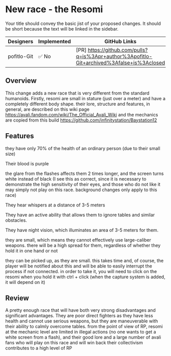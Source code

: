 # New race - the Resomi

Your title should convey the basic jist of your proposed changes. It should be short because the text will be linked in the sidebar.

| Designers | Implemented | GitHub Links |
|---|---|---|
| pofitlo-Git | :white_check_mark: No | [PR] https://github.com/pulls?q=is%3Apr+author%3Apofitlo-Git+archived%3Afalse+is%3Aclosed |

## Overview

This change adds a new race that is very different from the standard humanoids. Firstly, resomi are small in stature (just over a meter) and have a completely different body shape. their lore, structure and features, in general, are described on this wiki page https://avali.fandom.com/wiki/The_Official_Avali_Wiki and the mechanics are copied from this build https://github.com/infinitystation/Baystation12

## Features

they have only 70% of the health of an ordinary person (due to their small size)

Their blood is purple

the glare from the flashes affects them 2 times longer, and the screen turns white instead of black (I see this as correct, since it is necessary to demonstrate the high sensitivity of their eyes, and those who do not like it may simply not play on this race.  background changes only apply to this race)

They hear whispers at a distance of 3-5 meters

They have an active ability that allows them to ignore tables and similar obstacles.

They have night vision, which illuminates an area of 3-5 meters for them. 

they are small, which means they cannot effectively use large-caliber weapons. there will be a high spread for them, regardless of whether they hold it in one hand or not

they can be picked up, as they are small. this takes time and, of course, the player will be notified about this and will be able to easily interrupt the process if not connected. in order to take it, you will need to click on the resomi when you hold it with ctrl + click (when the capture system is added, it will depend on it)

## Review

A pretty enough race that will have both very strong disadvantages and significant advantages. They are poor direct fighters as they have less health and cannot use serious weapons, but they are maneuverable with their ability to calmly overcome tables. from the point of view of RP, resomi at the mechanic level are limited in illegal actions (no one wants to get a white screen from a flash), and their good lore and a large number of avali fans who will play on this race and will win back their collectivism contributes to a high level of RP


